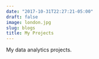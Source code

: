 ```yaml
---
date: "2017-10-31T22:27:21-05:00"
draft: false
image: london.jpg
slug: blogs
title: My Projects
---
```


My data analytics projects. 